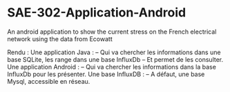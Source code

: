 # SAE-302-Application-Android
An android application to show the current stress on the French electrical network using the data from Ecowatt


Rendu :
Une application Java :
 – Qui va chercher les informations dans une base
 SQLite, les range dans une base InfluxDb
 – Et permet de les consulter.
Une application Android :
 – Qui va chercher les informations dans la base
 InfluxDb pour les présenter.
Une base InfluxDB :
 – A défaut, une base Mysql, accessible en réseau.
